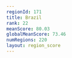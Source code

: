 ```yaml
---
regionId: 171
title: Brazil
rank: 22
meanScore: 80.03
globalMeanScore: 73.46
numRegions: 220
layout: region_score
---
```

